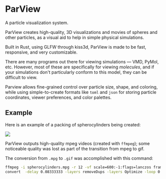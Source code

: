 ParView
=======

A particle visualization system. 

ParView creates high-quality, 3D visualizations and movies of spheres and other particles, as a visual aid to help in simple physical simulations.

Built in Rust, using GLFW through kiss3d, ParView is made to be fast, responsive, and very customizable.

There are many programs out there for viewing simulations — VMD, PyMol, etc. However, most of these are specifically for viewing *molecules*, and if your simulations don't particularly conform to this model, they can be difficult to view.

Parview allows fine-grained control over particle size, shape, and coloring, while using simple-to-create formats like `toml` and `json` for storing particle coordinates, viewer preferences, and color palettes.

## Example

Here is an example of a packing of spherocylinders being created:

![](exampledata/spherocylinders.gif)

ParView outputs high-quality mpeg videos (created with `ffmpeg`); some noticeable quality was lost as part of the transition from mpeg to gif.

The conversion from `.mpg` to `.gif` was accomplished with this command:

```bash
ffmpeg -i spherocylinders.mpg -r 12 -vf scale=600:-1:flags=lanczos frames/spherocylinders%04d.png 
convert  -delay 0.08333333 -layers removeDups -layers Optimize -loop 0 frames/*.png exampledata/spherocylinders.gif
```
